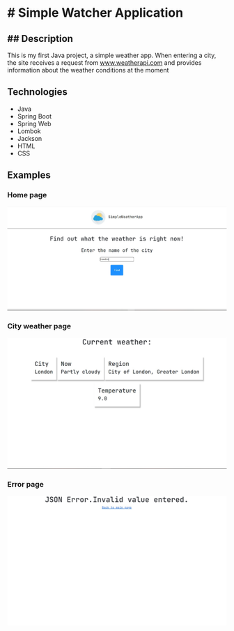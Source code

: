 # # Simple Watcher Application

## ## Description

This is my first Java project, a simple weather app. When entering a city, the site receives a request from www.weatherapi.com and
provides information about the weather conditions at the moment

## Technologies

* Java
* Spring Boot
* Spring Web
* Lombok
* Jackson
* HTML
* CSS

## Examples

### Home page
![Main page](/docs/images/main_page_image.jpg)
### City weather page
![City info page](/docs/images/city_weather_page.jpg)
### Error page
![Error page](/docs/images/error_page.jpg)